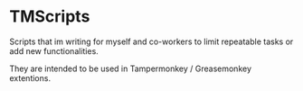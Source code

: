 # TMScripts
Scripts that im writing for myself and co-workers to limit repeatable tasks or add new functionalities.

They are intended to be used in Tampermonkey / Greasemonkey extentions.
